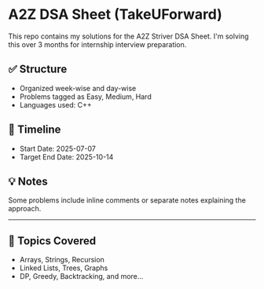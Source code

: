 # A2Z DSA Sheet (TakeUForward)

This repo contains my solutions for the A2Z Striver DSA Sheet. I'm solving this over 3 months for internship interview preparation.

## ✅ Structure
- Organized week-wise and day-wise
- Problems tagged as Easy, Medium, Hard
- Languages used: C++

## 📅 Timeline
- Start Date: 2025-07-07
- Target End Date: 2025-10-14

## 💡 Notes
Some problems include inline comments or separate notes explaining the approach.

---

## 🧠 Topics Covered
- Arrays, Strings, Recursion
- Linked Lists, Trees, Graphs
- DP, Greedy, Backtracking, and more...
